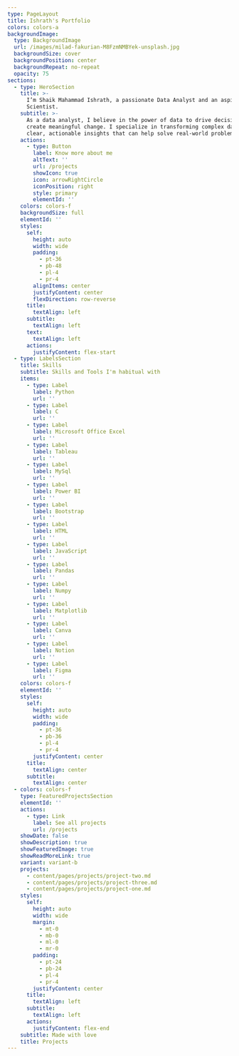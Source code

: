 ```yaml
---
type: PageLayout
title: Ishrath's Portfolio
colors: colors-a
backgroundImage:
  type: BackgroundImage
  url: /images/milad-fakurian-M8FzmNMBYek-unsplash.jpg
  backgroundSize: cover
  backgroundPosition: center
  backgroundRepeat: no-repeat
  opacity: 75
sections:
  - type: HeroSection
    title: >-
      I’m Shaik Mahammad Ishrath, a passionate Data Analyst and an aspiring Data
      Scientist.
    subtitle: >-
      As a data analyst, I believe in the power of data to drive decisions and
      create meaningful change. I specialize in transforming complex data into
      clear, actionable insights that can help solve real-world problems.
    actions:
      - type: Button
        label: Know more about me
        altText: ''
        url: /projects
        showIcon: true
        icon: arrowRightCircle
        iconPosition: right
        style: primary
        elementId: ''
    colors: colors-f
    backgroundSize: full
    elementId: ''
    styles:
      self:
        height: auto
        width: wide
        padding:
          - pt-36
          - pb-48
          - pl-4
          - pr-4
        alignItems: center
        justifyContent: center
        flexDirection: row-reverse
      title:
        textAlign: left
      subtitle:
        textAlign: left
      text:
        textAlign: left
      actions:
        justifyContent: flex-start
  - type: LabelsSection
    title: Skills
    subtitle: Skills and Tools I'm habitual with
    items:
      - type: Label
        label: Python
        url: ''
      - type: Label
        label: C
        url: ''
      - type: Label
        label: Microsoft Office Excel
        url: ''
      - type: Label
        label: Tableau
        url: ''
      - type: Label
        label: MySql
        url: ''
      - type: Label
        label: Power BI
        url: ''
      - type: Label
        label: Bootstrap
        url: ''
      - type: Label
        label: HTML
        url: ''
      - type: Label
        label: JavaScript
        url: ''
      - type: Label
        label: Pandas
        url: ''
      - type: Label
        label: Numpy
        url: ''
      - type: Label
        label: Matplotlib
        url: ''
      - type: Label
        label: Canva
        url: ''
      - type: Label
        label: Notion
        url: ''
      - type: Label
        label: Figma
        url: ''
    colors: colors-f
    elementId: ''
    styles:
      self:
        height: auto
        width: wide
        padding:
          - pt-36
          - pb-36
          - pl-4
          - pr-4
        justifyContent: center
      title:
        textAlign: center
      subtitle:
        textAlign: center
  - colors: colors-f
    type: FeaturedProjectsSection
    elementId: ''
    actions:
      - type: Link
        label: See all projects
        url: /projects
    showDate: false
    showDescription: true
    showFeaturedImage: true
    showReadMoreLink: true
    variant: variant-b
    projects:
      - content/pages/projects/project-two.md
      - content/pages/projects/project-three.md
      - content/pages/projects/project-one.md
    styles:
      self:
        height: auto
        width: wide
        margin:
          - mt-0
          - mb-0
          - ml-0
          - mr-0
        padding:
          - pt-24
          - pb-24
          - pl-4
          - pr-4
        justifyContent: center
      title:
        textAlign: left
      subtitle:
        textAlign: left
      actions:
        justifyContent: flex-end
    subtitle: Made with love
    title: Projects
---
```

